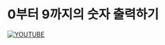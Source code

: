 # 0부터 9까지의 숫자 출력하기



[![YOUTUBE](http://img.youtube.com/vi/qgK-04-06qA/0.jpg)](http://www.youtube.com/watch?v=qgK-04-06qA)

